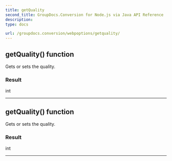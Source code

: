 ```yaml
---
title: getQuality
second_title: GroupDocs.Conversion for Node.js via Java API Reference
description: 
type: docs

url: /groupdocs.conversion/webpoptions/getquality/
---
```


## getQuality()  function

 Gets or sets the quality.
 

### Result
int


---


## getQuality()  function

 Gets or sets the quality.
 

### Result
int


---


